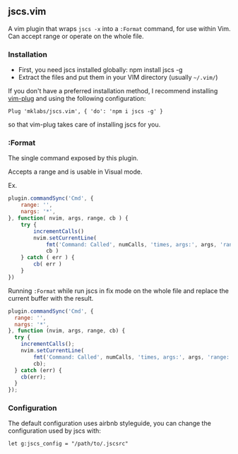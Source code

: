 ## jscs.vim

A vim plugin that wraps `jscs -x` into a `:Format` command, for use within Vim.
Can accept range or operate on the whole file.

### Installation

- First, you need jscs installed globally: npm install jscs -g
- Extract the files and put them in your VIM directory (usually `~/.vim/`)

If you don't have a preferred installation method, I recommend installing
[vim-plug](https://github.com/junegunn/vim-plug) and using the following configuration:

    Plug 'mklabs/jscs.vim', { 'do': 'npm i jscs -g' }

so that vim-plug takes care of installing jscs for you.

### :Format

The single command exposed by this plugin.

Accepts a range and is usable in Visual mode.

Ex.

```js
plugin.commandSync('Cmd', {
    range: '',
    nargs: '*',
}, function( nvim, args, range, cb ) {
    try {
        incrementCalls()
        nvim.setCurrentLine(
            fmt('Command: Called', numCalls, 'times, args:', args, 'range:', range),
            cb )
    } catch ( err ) {
        cb( err )
    }
})
```

Running `:Format` while run jscs in fix mode on the whole file and replace the current buffer with the result.

```js
plugin.commandSync('Cmd', {
  range: '',
  nargs: '*',
}, function (nvim, args, range, cb) {
  try {
    incrementCalls();
    nvim.setCurrentLine(
        fmt('Command: Called', numCalls, 'times, args:', args, 'range:', range),
        cb);
  } catch (err) {
    cb(err);
  }
});
```

### Configuration

The default configuration uses airbnb styleguide, you can change the configuration used by jscs with:

    let g:jscs_config = "/path/to/.jscsrc"
